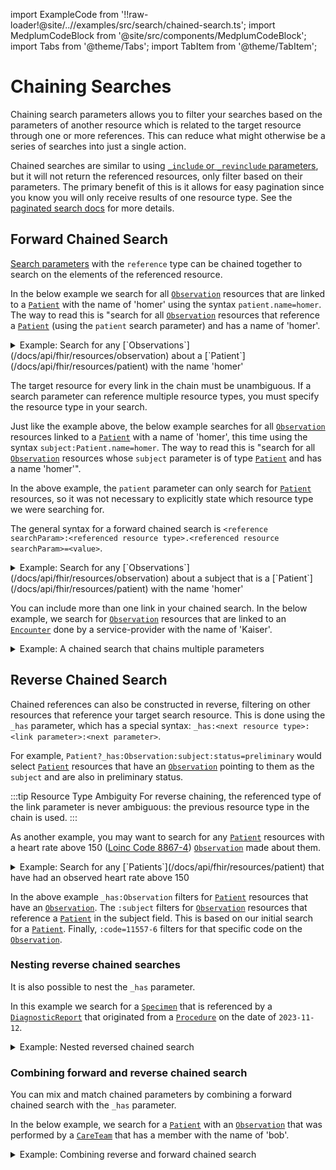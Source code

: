 import ExampleCode from '!!raw-loader!@site/..//examples/src/search/chained-search.ts';
import MedplumCodeBlock from '@site/src/components/MedplumCodeBlock';
import Tabs from '@theme/Tabs';
import TabItem from '@theme/TabItem';

# Chaining Searches

Chaining search parameters allows you to filter your searches based on the parameters of another resource which is related to the target resource through one or more references. This can reduce what might otherwise be a series of searches into just a single action.

Chained searches are similar to using [`_include` or `_revinclude` parameters](/docs/search/includes), but it will not return the referenced resources, only filter based on their parameters. The primary benefit of this is it allows for easy pagination since you know you will only receive results of one resource type. See the [paginated search docs](/docs/search/paginated-search) for more details.

## Forward Chained Search

[Search parameters](/docs/search/basic-search) with the `reference` type can be chained together to search on the elements of the referenced resource.

In the below example we search for all [`Observation`](/docs/api/fhir/resources/observation) resources that are linked to a [`Patient`](/docs/api/fhir/resources/patient) with the name of 'homer' using the syntax `patient.name=homer`. The way to read this is "search for all [`Observation`](/docs/api/fhir/resources/observation) resources that reference a [`Patient`](/docs/api/fhir/resources/patient) (using the `patient` search parameter) and has a name of 'homer'.

<details>
  <summary>Example: Search for any [`Observations`](/docs/api/fhir/resources/observation) about a [`Patient`](/docs/api/fhir/resources/patient) with the name 'homer'</summary>
  <Tabs groupId="language">
    <TabItem value="ts" label="Typescript">
      <MedplumCodeBlock language="ts" selectBlocks="simpleChainedSearchTs">
        {ExampleCode}
      </MedplumCodeBlock>
    </TabItem>
    <TabItem value="cli" label="CLI">
      <MedplumCodeBlock language="bash" selectBlocks="simpleChainedSearchCli">
        {ExampleCode}
      </MedplumCodeBlock>
    </TabItem>
    <TabItem value="curl" label="cURL">
      <MedplumCodeBlock language="bash" selectBlocks="simpleChainedSearchCurl">
        {ExampleCode}
      </MedplumCodeBlock>
    </TabItem>
  </Tabs>
</details>

The target resource for every link in the chain must be unambiguous. If a search parameter can reference multiple resource types, you must specify the resource type in your search.

Just like the example above, the below example searches for all [`Observation`](/docs/api/fhir/resources/observation) resources linked to a [`Patient`](/docs/api/fhir/resources/patient) with a name of 'homer', this time using the syntax `subject:Patient.name=homer`. The way to read this is "search for all [`Observation`](/docs/api/fhir/resources/observation) resources whose `subject` parameter is of type [`Patient`](/docs/api/fhir/resources/patient) and has a name 'homer'".

In the above example, the `patient` parameter can only search for [`Patient`](/docs/api/fhir/resources/patient) resources, so it was not necessary to explicitly state which resource type we were searching for.

The general syntax for a forward chained search is `<reference searchParam>:<referenced resource type>.<referenced resource searchParam>=<value>`.

<details>
  <summary>Example: Search for any [`Observations`](/docs/api/fhir/resources/observation) about a subject that is a [`Patient`](/docs/api/fhir/resources/patient) with the name 'homer'</summary>
  <Tabs groupId="language">
    <TabItem value="ts" label="Typescript">
      <MedplumCodeBlock language="ts" selectBlocks="chainedSearchTs">
        {ExampleCode}
      </MedplumCodeBlock>
    </TabItem>
    <TabItem value="cli" label="CLI">
      <MedplumCodeBlock language="bash" selectBlocks="chainedSearchCli">
        {ExampleCode}
      </MedplumCodeBlock>
    </TabItem>
    <TabItem value="curl" label="cURL">
      <MedplumCodeBlock language="bash" selectBlocks="chainedSearchCurl">
        {ExampleCode}
      </MedplumCodeBlock>
    </TabItem>
  </Tabs>
</details>

You can include more than one link in your chained search. In the below example, we search for [`Observation`](/docs/api/fhir/resources/observation) resources that are linked to an [`Encounter`](/docs/api/fhir/resources/encounter) done by a service-provider with the name of 'Kaiser'.

<details>
  <summary>Example: A chained search that chains multiple parameters</summary>
  <Tabs groupId="language">
    <TabItem value="ts" label="Typescript">
      <MedplumCodeBlock language="ts" selectBlocks="multipleChainsTs">
        {ExampleCode}
      </MedplumCodeBlock>
    </TabItem>
    <TabItem value="cli" label="CLI">
      <MedplumCodeBlock language="bash" selectBlocks="multipleChainsCli">
        {ExampleCode}
      </MedplumCodeBlock>
    </TabItem>
    <TabItem value="curl" label="cURL">
      <MedplumCodeBlock language="bash" selectBlocks="multipleChainsCurl">
        {ExampleCode}
      </MedplumCodeBlock>
    </TabItem>
  </Tabs>
</details>

## Reverse Chained Search

Chained references can also be constructed in reverse, filtering on other resources that reference your target search resource. This is done using the `_has` parameter, which has a special syntax: `_has:<next resource type>:<link parameter>:<next parameter>`.

For example, `Patient?_has:Observation:subject:status=preliminary` would select [`Patient`](/docs/api/fhir/resources/patient) resources that have an [`Observation`](/docs/api/fhir/resources/observation) pointing to them as the `subject` and are also in preliminary status.

:::tip Resource Type Ambiguity
For reverse chaining, the referenced type of the link parameter is never ambiguous: the previous resource type in the chain is used.
:::

As another example, you may want to search for any [`Patient`](/docs/api/fhir/resources/patient) resources with a heart rate above 150 ([Loinc Code 8867-4](https://loinc.org/8867-4)) [`Observation`](/docs/api/fhir/resources/observation) made about them.

<details>
  <summary>Example: Search for any [`Patients`](/docs/api/fhir/resources/patient) that have had an observed heart rate above 150</summary>
  <Tabs groupId="language">
    <TabItem value="ts" label="Typescript">
      <MedplumCodeBlock language="ts" selectBlocks="reverseChainedSearchTs">
        {ExampleCode}
      </MedplumCodeBlock>
    </TabItem>
    <TabItem value="cli" label="CLI">
      <MedplumCodeBlock language="bash" selectBlocks="reverseChainedSearchCli">
        {ExampleCode}
      </MedplumCodeBlock>
    </TabItem>
    <TabItem value="curl" label="cURL">
      <MedplumCodeBlock language="bash" selectBlocks="reverseChainedSearchCurl">
        {ExampleCode}
      </MedplumCodeBlock>
    </TabItem>
  </Tabs>
</details>

In the above example `_has:Observation` filters for [`Patient`](/docs/api/fhir/resources/patient) resources that have an [`Observation`](/docs/api/fhir/resources/observation). The `:subject` filters for [`Observation`](/docs/api/fhir/resources/observation) resources that reference a [`Patient`](/docs/api/fhir/resources/patient) in the subject field. This is based on our initial search for a [`Patient`](/docs/api/fhir/resources/patient). Finally, `:code=11557-6` filters for that specific code on the [`Observation`](/docs/api/fhir/resources/observation).

### Nesting reverse chained searches

It is also possible to nest the `_has` parameter.

In this example we search for a [`Specimen`](/docs/api/fhir/resources/specimen) that is referenced by a [`DiagnosticReport`](/docs/api/fhir/resources/diagnosticreport) that originated from a [`Procedure`](/docs/api/fhir/resources/procedure) on the date of `2023-11-12`.

<details>
  <summary>Example: Nested reversed chained search</summary>
  <Tabs groupId="language">
    <TabItem value="ts" label="Typescript">
      <MedplumCodeBlock language="ts" selectBlocks="nestedReverseChainTs">
        {ExampleCode}
      </MedplumCodeBlock>
    </TabItem>
    <TabItem value="cli" label="CLI">
      <MedplumCodeBlock language="bash" selectBlocks="nestedReverseChainCli">
        {ExampleCode}
      </MedplumCodeBlock>
    </TabItem>
    <TabItem value="curl" label="cURL">
      <MedplumCodeBlock language="bash" selectBlocks="nestedReverseChainCurl">
        {ExampleCode}
      </MedplumCodeBlock>
    </TabItem>
  </Tabs>
</details>

### Combining forward and reverse chained search

You can mix and match chained parameters by combining a forward chained search with the `_has` parameter.

In the below example, we search for a [`Patient`](/docs/api/fhir/resources/patient) with an [`Observation`](/docs/api/fhir/resources/observation) that was performed by a [`CareTeam`](/docs/api/fhir/resources/careteam) that has a member with the name of 'bob'.

<details>
  <summary>Example: Combining reverse and forward chained search</summary>
  <Tabs groupId="language">
    <TabItem value="ts" label="Typescript">
      <MedplumCodeBlock language="ts" selectBlocks="combinedChainTs">
        {ExampleCode}
      </MedplumCodeBlock>
    </TabItem>
    <TabItem value="cli" label="CLI">
      <MedplumCodeBlock language="bash" selectBlocks="combinedChainCli">
        {ExampleCode}
      </MedplumCodeBlock>
    </TabItem>
    <TabItem value="curl" label="cURL">
      <MedplumCodeBlock language="bash" selectBlocks="combinedChainCurl">
        {ExampleCode}
      </MedplumCodeBlock>
    </TabItem>
  </Tabs>
</details>
